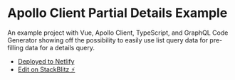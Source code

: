 # Apollo Client Partial Details Example

An example project with Vue, Apollo Client, TypeScript, and GraphQL Code 
Generator showing off the possibility to easily use list query data for 
pre-filling data for a details query.

- [Deployed to Netlify](https://apollo-client-partial-details-exampl.netlify.app)
- [Edit on StackBlitz ⚡️](https://stackblitz.com/edit/vitejs-vite-cw93wj)
